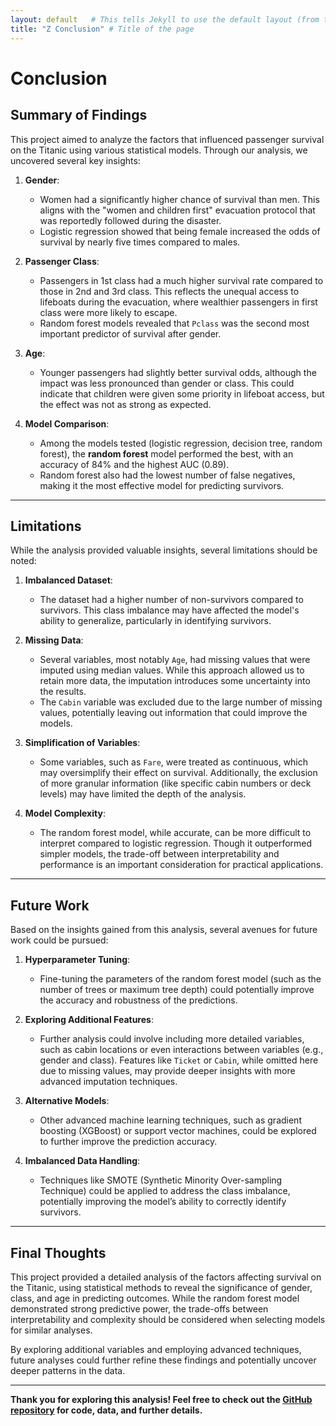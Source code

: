 ```yaml
---
layout: default   # This tells Jekyll to use the default layout (from the theme)
title: "Z Conclusion" # Title of the page
---
```


# Conclusion

## Summary of Findings

This project aimed to analyze the factors that influenced passenger survival on the Titanic using various statistical models. Through our analysis, we uncovered several key insights:

1. **Gender**: 
   - Women had a significantly higher chance of survival than men. This aligns with the "women and children first" evacuation protocol that was reportedly followed during the disaster.
   - Logistic regression showed that being female increased the odds of survival by nearly five times compared to males.

2. **Passenger Class**:
   - Passengers in 1st class had a much higher survival rate compared to those in 2nd and 3rd class. This reflects the unequal access to lifeboats during the evacuation, where wealthier passengers in first class were more likely to escape.
   - Random forest models revealed that `Pclass` was the second most important predictor of survival after gender.

3. **Age**:
   - Younger passengers had slightly better survival odds, although the impact was less pronounced than gender or class. This could indicate that children were given some priority in lifeboat access, but the effect was not as strong as expected.

4. **Model Comparison**:
   - Among the models tested (logistic regression, decision tree, random forest), the **random forest** model performed the best, with an accuracy of 84% and the highest AUC (0.89).
   - Random forest also had the lowest number of false negatives, making it the most effective model for predicting survivors.

---

## Limitations

While the analysis provided valuable insights, several limitations should be noted:

1. **Imbalanced Dataset**:
   - The dataset had a higher number of non-survivors compared to survivors. This class imbalance may have affected the model's ability to generalize, particularly in identifying survivors.
   
2. **Missing Data**:
   - Several variables, most notably `Age`, had missing values that were imputed using median values. While this approach allowed us to retain more data, the imputation introduces some uncertainty into the results.
   - The `Cabin` variable was excluded due to the large number of missing values, potentially leaving out information that could improve the models.

3. **Simplification of Variables**:
   - Some variables, such as `Fare`, were treated as continuous, which may oversimplify their effect on survival. Additionally, the exclusion of more granular information (like specific cabin numbers or deck levels) may have limited the depth of the analysis.

4. **Model Complexity**:
   - The random forest model, while accurate, can be more difficult to interpret compared to logistic regression. Though it outperformed simpler models, the trade-off between interpretability and performance is an important consideration for practical applications.

---

## Future Work

Based on the insights gained from this analysis, several avenues for future work could be pursued:

1. **Hyperparameter Tuning**:
   - Fine-tuning the parameters of the random forest model (such as the number of trees or maximum tree depth) could potentially improve the accuracy and robustness of the predictions.

2. **Exploring Additional Features**:
   - Further analysis could involve including more detailed variables, such as cabin locations or even interactions between variables (e.g., gender and class). Features like `Ticket` or `Cabin`, while omitted here due to missing values, may provide deeper insights with more advanced imputation techniques.

3. **Alternative Models**:
   - Other advanced machine learning techniques, such as gradient boosting (XGBoost) or support vector machines, could be explored to further improve the prediction accuracy.
   
4. **Imbalanced Data Handling**:
   - Techniques like SMOTE (Synthetic Minority Over-sampling Technique) could be applied to address the class imbalance, potentially improving the model’s ability to correctly identify survivors.

---

## Final Thoughts

This project provided a detailed analysis of the factors affecting survival on the Titanic, using statistical methods to reveal the significance of gender, class, and age in predicting outcomes. While the random forest model demonstrated strong predictive power, the trade-offs between interpretability and complexity should be considered when selecting models for similar analyses. 

By exploring additional variables and employing advanced techniques, future analyses could further refine these findings and potentially uncover deeper patterns in the data.

---

**Thank you for exploring this analysis! Feel free to check out the [GitHub repository](https://github.com/username/titanic-analysis) for code, data, and further details.**
